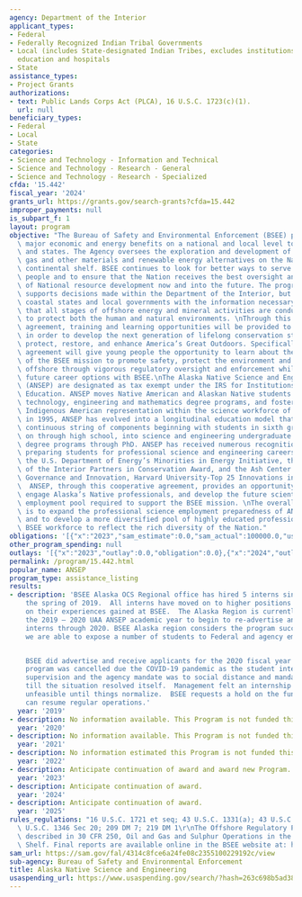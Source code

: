 ```yaml
---
agency: Department of the Interior
applicant_types:
- Federal
- Federally Recognized Indian Tribal Governments
- Local (includes State-designated Indian Tribes, excludes institutions of higher
  education and hospitals
- State
assistance_types:
- Project Grants
authorizations:
- text: Public Lands Corps Act (PLCA), 16 U.S.C. 1723(c)(1).
  url: null
beneficiary_types:
- Federal
- Local
- State
categories:
- Science and Technology - Information and Technical
- Science and Technology - Research - General
- Science and Technology - Research - Specialized
cfda: '15.442'
fiscal_year: '2024'
grants_url: https://grants.gov/search-grants?cfda=15.442
improper_payments: null
is_subpart_f: 1
layout: program
objective: "The Bureau of Safety and Environmental Enforcement (BSEE) program provides\
  \ major economic and energy benefits on a national and local level to the taxpayers\
  \ and states. The Agency oversees the exploration and development of oil, natural\
  \ gas and other materials and renewable energy alternatives on the Nation's outer\
  \ continental shelf. BSEE continues to look for better ways to serve the American\
  \ people and to ensure that the Nation receives the best oversight and regulation\
  \ of National resource development now and into the future. The program not only\
  \ supports decisions made within the Department of the Interior, but also provides\
  \ coastal states and local governments with the information necessary to ensure\
  \ that all stages of offshore energy and mineral activities are conducted in a manner\
  \ to protect both the human and natural environments. \nThrough this cooperative\
  \ agreement, training and learning opportunities will be provided to young people\
  \ in order to develop the next generation of lifelong conservation stewards and\
  \ protect, restore, and enhance America’s Great Outdoors. Specifically, this cooperative\
  \ agreement will give young people the opportunity to learn about the importance\
  \ of the BSEE mission to promote safety, protect the environment and conserve resources\
  \ offshore through vigorous regulatory oversight and enforcement while exploring\
  \ future career options with BSEE.\nThe Alaska Native Science and Engineering Program\
  \ (ANSEP) are designated as tax exempt under the IRS for Institutions of Higher\
  \ Education. ANSEP moves Native American and Alaskan Native students into science,\
  \ technology, engineering and mathematics degree programs, and fosters a stronger\
  \ Indigenous American representation within the science workforce of BSEE. Established\
  \ in 1995, ANSEP has evolved into a longitudinal education model that provides a\
  \ continuous string of components beginning with students in sixth grade and continuing\
  \ on through high school, into science and engineering undergraduate and graduate\
  \ degree programs through PhD. ANSEP has received numerous recognitions for successfully\
  \ preparing students for professional science and engineering careers including\
  \ the U.S. Department of Energy’s Minorities in Energy Initiative, the U.S. Department\
  \ of the Interior Partners in Conservation Award, and the Ash Center for Democratic\
  \ Governance and Innovation, Harvard University-Top 25 Innovations in Government.\
  \  ANSEP, through this cooperative agreement, provides an opportunity to further\
  \ engage Alaska’s Native professionals, and develop the future scientific and engineering\
  \ employment pool required to support the BSEE mission. \nThe overall objective\
  \ is to expand the professional science employment preparedness of ANSEP students\
  \ and to develop a more diversified pool of highly educated professionals with the\
  \ BSEE workforce to reflect the rich diversity of the Nation."
obligations: '[{"x":"2023","sam_estimate":0.0,"sam_actual":100000.0,"usa_spending_actual":0.0},{"x":"2024","sam_estimate":0.0,"sam_actual":100000.0,"usa_spending_actual":100000.0},{"x":"2025","sam_estimate":0.0,"sam_actual":0.0,"usa_spending_actual":0.0}]'
other_program_spending: null
outlays: '[{"x":"2023","outlay":0.0,"obligation":0.0},{"x":"2024","outlay":0.0,"obligation":0.0},{"x":"2025","outlay":0.0,"obligation":0.0}]'
permalink: /program/15.442.html
popular_name: ANSEP
program_type: assistance_listing
results:
- description: 'BSEE Alaska OCS Regional office has hired 5 interns since 2016 to
    the spring of 2019.  All interns have moved on to higher positions elsewhere based
    on their experiences gained at BSEE.  The Alaska Region is currently waiting for
    the 2019 – 2020 UAA ANSEP academic year to begin to re-advertise and hire 2 more
    interns through 2020. BSEE Alaska region considers the program successful, as
    we are able to expose a number of students to Federal and agency employment opportunities.


    BSEE did advertise and receive applicants for the 2020 fiscal year however the
    program was cancelled due the COVID-19 pandemic as the student interns would need
    supervision and the agency mandate was to social distance and mandatory telework
    till the situation resolved itself.  Management felt an internship program was
    unfeasible until things normalize.  BSEE requests a hold on the funds until we
    can resume regular operations.'
  year: '2019'
- description: No information available. This Program is not funded this fiscal year
  year: '2020'
- description: No information available. This Program is not funded this fiscal year
  year: '2021'
- description: No information estimated this Program is not funded this fiscal year
  year: '2022'
- description: Anticipate continuation of award and award new Program.
  year: '2023'
- description: Anticipate continuation of award.
  year: '2024'
- description: Anticipate continuation of award.
  year: '2025'
rules_regulations: "16 U.S.C. 1721 et seq; 43 U.S.C. 1331(a); 43 U.S.C. 1345(e); 43\
  \ U.S.C. 1346 Sec 20; 209 DM 7; 219 DM 1\r\nThe Offshore Regulatory Programs are\
  \ described in 30 CFR 250, Oil and Gas and Sulphur Operations in the Outer Continental\
  \ Shelf. Final reports are available online in the BSEE website at: http://www.bsee.gov"
sam_url: https://sam.gov/fal/4314c8fce6a24fe08c2355100229192c/view
sub-agency: Bureau of Safety and Environmental Enforcement
title: Alaska Native Science and Engineering
usaspending_url: https://www.usaspending.gov/search/?hash=263c698b5ad38cb19ff933d707ccbcb5
---
```

